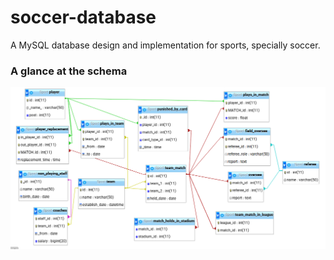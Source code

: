 # soccer-database
A MySQL database design and implementation for sports, specially soccer.

### A glance at the schema
![Screenshot - a part of soccer database which shows the relations of team, match, player, and referee](https://github.com/m-rahimy/soccer-database/blob/master/Screenshot%20from%202017-11-22%2021:18:27.png)
